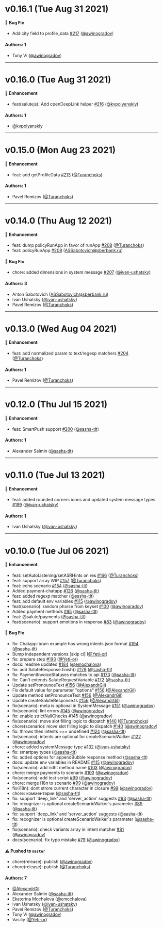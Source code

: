 # v0.16.1 (Tue Aug 31 2021)

#### 🐛 Bug Fix

- Add city field to profile_data [#217](https://github.com/sberdevices/salutejs/pull/217) ([@awinogradov](https://github.com/awinogradov))

#### Authors: 1

- Tony Vi ([@awinogradov](https://github.com/awinogradov))

---

# v0.16.0 (Tue Aug 31 2021)

#### 🚀 Enhancement

- feat(salutejs): Add openDeepLink helper [#216](https://github.com/sberdevices/salutejs/pull/216) ([@kvpolyanskiy](https://github.com/kvpolyanskiy))

#### Authors: 1

- [@kvpolyanskiy](https://github.com/kvpolyanskiy)

---

# v0.15.0 (Mon Aug 23 2021)

#### 🚀 Enhancement

- feat: add getProfileData [#213](https://github.com/sberdevices/salutejs/pull/213) ([@Turanchoks](https://github.com/Turanchoks))

#### Authors: 1

- Pavel Remizov ([@Turanchoks](https://github.com/Turanchoks))

---

# v0.14.0 (Thu Aug 12 2021)

#### 🚀 Enhancement

- feat: dump policyRunApp in favor of runApp [#208](https://github.com/sberdevices/salutejs/pull/208) ([@Turanchoks](https://github.com/Turanchoks))
- feat: policyRunApp [#208](https://github.com/sberdevices/salutejs/pull/208) (ASSabotovich@sberbank.ru)

#### 🐛 Bug Fix

- chore: added dimensions in system message [#207](https://github.com/sberdevices/salutejs/pull/207) ([@ivan-ushatsky](https://github.com/ivan-ushatsky))

#### Authors: 3

- Anton Sabotovich (ASSabotovich@sberbank.ru)
- Ivan Ushatsky ([@ivan-ushatsky](https://github.com/ivan-ushatsky))
- Pavel Remizov ([@Turanchoks](https://github.com/Turanchoks))

---

# v0.13.0 (Wed Aug 04 2021)

#### 🚀 Enhancement

- feat: add normalized param to text/regexp matchers [#204](https://github.com/sberdevices/salutejs/pull/204) ([@Turanchoks](https://github.com/Turanchoks))

#### Authors: 1

- Pavel Remizov ([@Turanchoks](https://github.com/Turanchoks))

---

# v0.12.0 (Thu Jul 15 2021)

#### 🚀 Enhancement

- feat: SmartPush support [#200](https://github.com/sberdevices/salutejs/pull/200) ([@sasha-tlt](https://github.com/sasha-tlt))

#### Authors: 1

- Alexander Salmin ([@sasha-tlt](https://github.com/sasha-tlt))

---

# v0.11.0 (Tue Jul 13 2021)

#### 🚀 Enhancement

- feat: added rounded corners icons and updated system message types [#199](https://github.com/sberdevices/salutejs/pull/199) ([@ivan-ushatsky](https://github.com/ivan-ushatsky))

#### Authors: 1

- Ivan Ushatsky ([@ivan-ushatsky](https://github.com/ivan-ushatsky))

---

# v0.10.0 (Tue Jul 06 2021)

#### 🚀 Enhancement

- feat: setAutoListening/setASRHints on res [#166](https://github.com/sberdevices/salutejs/pull/166) ([@Turanchoks](https://github.com/Turanchoks))
- feat: support array WIP [#157](https://github.com/sberdevices/salutejs/pull/157) ([@Turanchoks](https://github.com/Turanchoks))
- feat: echo scenario [#154](https://github.com/sberdevices/salutejs/pull/154) ([@sasha-tlt](https://github.com/sasha-tlt))
- Added payment-chatapp [#126](https://github.com/sberdevices/salutejs/pull/126) ([@sasha-tlt](https://github.com/sasha-tlt))
- feat: added regexp matcher ([@sasha-tlt](https://github.com/sasha-tlt))
- feat: add default env variables [#115](https://github.com/sberdevices/salutejs/pull/115) ([@awinogradov](https://github.com/awinogradov))
- feat(scenario): random pharse from keyset [#100](https://github.com/sberdevices/salutejs/pull/100) ([@awinogradov](https://github.com/awinogradov))
- Added payment methods [#95](https://github.com/sberdevices/salutejs/pull/95) ([@sasha-tlt](https://github.com/sasha-tlt))
- feat: @salute/payments ([@sasha-tlt](https://github.com/sasha-tlt))
- feat(scenario): support emotions in response [#83](https://github.com/sberdevices/salutejs/pull/83) ([@awinogradov](https://github.com/awinogradov))

#### 🐛 Bug Fix

- fix: Chatapp-brain example has wrong intents.json format [#194](https://github.com/sberdevices/salutejs/pull/194) ([@sasha-tlt](https://github.com/sasha-tlt))
- Bump independent versions \[skip ci\] ([@Yeti-or](https://github.com/Yeti-or))
- fix: prepare step [#193](https://github.com/sberdevices/salutejs/pull/193) ([@Yeti-or](https://github.com/Yeti-or))
- docs: readme updated [#184](https://github.com/sberdevices/salutejs/pull/184) ([@emochalova](https://github.com/emochalova))
- fix: add SaluteResponse.finish() [#176](https://github.com/sberdevices/salutejs/pull/176) ([@sasha-tlt](https://github.com/sasha-tlt))
- fix: PaymentInvoiceStatuses matches to api [#173](https://github.com/sberdevices/salutejs/pull/173) ([@sasha-tlt](https://github.com/sasha-tlt))
- fix: Can't extends SaluteRequestVariable [#172](https://github.com/sberdevices/salutejs/pull/172) ([@sasha-tlt](https://github.com/sasha-tlt))
- Update setPronounceText [#156](https://github.com/sberdevices/salutejs/pull/156) ([@AlexandrGil](https://github.com/AlexandrGil))
- Fix default value for parameter "options" [#156](https://github.com/sberdevices/salutejs/pull/156) ([@AlexandrGil](https://github.com/AlexandrGil))
- Update method setPronounceText [#156](https://github.com/sberdevices/salutejs/pull/156) ([@AlexandrGil](https://github.com/AlexandrGil))
- Update createSaluteResponse.ts [#156](https://github.com/sberdevices/salutejs/pull/156) ([@AlexandrGil](https://github.com/AlexandrGil))
- fix(scenario): meta is optional in SystemMessage [#151](https://github.com/sberdevices/salutejs/pull/151) ([@awinogradov](https://github.com/awinogradov))
- fix(scenario): lint errors [#145](https://github.com/sberdevices/salutejs/pull/145) ([@awinogradov](https://github.com/awinogradov))
- fix: enable strictNullChecks [#145](https://github.com/sberdevices/salutejs/pull/145) ([@awinogradov](https://github.com/awinogradov))
- fix(scenario): move slot filling logic to dispatch [#140](https://github.com/sberdevices/salutejs/pull/140) ([@Turanchoks](https://github.com/Turanchoks))
- chore(scenario): move slot filling logic to dispatch [#140](https://github.com/sberdevices/salutejs/pull/140) ([@awinogradov](https://github.com/awinogradov))
- fix: throws then intents === undefined [#124](https://github.com/sberdevices/salutejs/pull/124) ([@sasha-tlt](https://github.com/sasha-tlt))
- fix(scenario): intents are optional for createScenarioWalker [#122](https://github.com/sberdevices/salutejs/pull/122) ([@awinogradov](https://github.com/awinogradov))
- chore: added systemMessage type [#132](https://github.com/sberdevices/salutejs/pull/132) ([@ivan-ushatsky](https://github.com/ivan-ushatsky))
- fix: smartpay types ([@sasha-tlt](https://github.com/sasha-tlt))
- fix: added options for appendBubble response method ([@sasha-tlt](https://github.com/sasha-tlt))
- docs: update env variables in README [#115](https://github.com/sberdevices/salutejs/pull/115) ([@awinogradov](https://github.com/awinogradov))
- fix(scenario): add ridht method name [#103](https://github.com/sberdevices/salutejs/pull/103) ([@awinogradov](https://github.com/awinogradov))
- chore: merge payments to scenario [#103](https://github.com/sberdevices/salutejs/pull/103) ([@awinogradov](https://github.com/awinogradov))
- fix(scenario): add test script [#99](https://github.com/sberdevices/salutejs/pull/99) ([@awinogradov](https://github.com/awinogradov))
- chore: merge i18n to scenario [#99](https://github.com/sberdevices/salutejs/pull/99) ([@awinogradov](https://github.com/awinogradov))
- fix(i18n): dont strore current character in closure [#99](https://github.com/sberdevices/salutejs/pull/99) ([@awinogradov](https://github.com/awinogradov))
- chore: комментарии ([@sasha-tlt](https://github.com/sasha-tlt))
- fix: support 'deep_link' and 'server_action' suggests [#93](https://github.com/sberdevices/salutejs/pull/93) ([@sasha-tlt](https://github.com/sasha-tlt))
- fix: recognizer is optional createScenarioWalker`s parameter [#89](https://github.com/sberdevices/salutejs/pull/89) ([@sasha-tlt](https://github.com/sasha-tlt))
- fix: support 'deep_link' and 'server_action' suggests ([@sasha-tlt](https://github.com/sasha-tlt))
- fix: recognizer is optional createScenarioWalker`s parameter ([@sasha-tlt](https://github.com/sasha-tlt))
- fix(scenario): check variants array in intent matcher [#81](https://github.com/sberdevices/salutejs/pull/81) ([@awinogradov](https://github.com/awinogradov))
- docs(scenario): fix typo mistake [#79](https://github.com/sberdevices/salutejs/pull/79) ([@awinogradov](https://github.com/awinogradov))

#### ⚠️ Pushed to `master`

- chore(release): publish ([@awinogradov](https://github.com/awinogradov))
- chore(release): publish ([@Turanchoks](https://github.com/Turanchoks))

#### Authors: 7

- [@AlexandrGil](https://github.com/AlexandrGil)
- Alexander Salmin ([@sasha-tlt](https://github.com/sasha-tlt))
- Ekaterina Mochalova ([@emochalova](https://github.com/emochalova))
- Ivan Ushatsky ([@ivan-ushatsky](https://github.com/ivan-ushatsky))
- Pavel Remizov ([@Turanchoks](https://github.com/Turanchoks))
- Tony Vi ([@awinogradov](https://github.com/awinogradov))
- Vasiliy ([@Yeti-or](https://github.com/Yeti-or))
